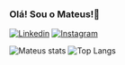 ### Olá! Sou o Mateus!👋
[![Linkedin](https://img.shields.io/badge/LinkedIn-0077B5?style=for-the-badge&logo=linkedin&logoColor=white)](https://www.linkedin.com/in/mateus-ximenes/)
[![Instagram](https://img.shields.io/badge/Instagram-E4405F?style=for-the-badge&logo=instagram&logoColor=white)](https://www.instagram.com/ximeneeess/)

![Mateus stats](https://github-readme-stats.vercel.app/api?username=mateusximeness&show_icons=true&theme=dracula)
![Top Langs](https://github-readme-stats.vercel.app/api/top-langs/?username=mateusximeness&langs_count=8&theme=dracula)
